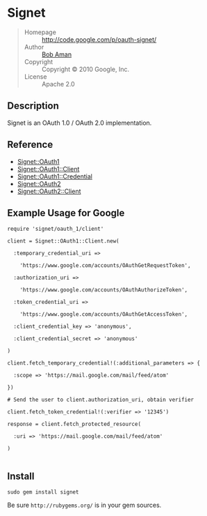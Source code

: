 <h1>Signet</h1>
<dl>
<blockquote><dt>Homepage</dt><dd><a href='http://code.google.com/p/oauth-signet/'><a href='http://code.google.com/p/oauth-signet/'>http://code.google.com/p/oauth-signet/</a></a></dd>
<dt>Author</dt><dd><a href='mailto:bobaman@google.com'>Bob Aman</a></dd>
<dt>Copyright</dt><dd>Copyright © 2010 Google, Inc.</dd>
<dt>License</dt><dd>Apache 2.0</dd>
</dl>
<h2>Description</h2>
<p>Signet is an OAuth 1.0 / OAuth 2.0 implementation.</p>
<h2>Reference</h2>
<ul>
<li><a href='SignetOAuth1.md'>Signet::OAuth1</a></li>
<li><a href='SignetOAuth1Client.md'>Signet::OAuth1::Client</a></li>
<li><a href='SignetOAuth1Credential.md'>Signet::OAuth1::Credential</a></li>
<li><a href='SignetOAuth2.md'>Signet::OAuth2</a></li>
<li><a href='SignetOAuth2Client.md'>Signet::OAuth2::Client</a></li>
</ul>
<h2>Example Usage for Google</h2>
<pre><code>require 'signet/oauth_1/client'<br>
client = Signet::OAuth1::Client.new(<br>
  :temporary_credential_uri =&gt;<br>
    'https://www.google.com/accounts/OAuthGetRequestToken',<br>
  :authorization_uri =&gt;<br>
    'https://www.google.com/accounts/OAuthAuthorizeToken',<br>
  :token_credential_uri =&gt;<br>
    'https://www.google.com/accounts/OAuthGetAccessToken',<br>
  :client_credential_key =&gt; 'anonymous',<br>
  :client_credential_secret =&gt; 'anonymous'<br>
)<br>
client.fetch_temporary_credential!(:additional_parameters =&gt; {<br>
  :scope =&gt; 'https://mail.google.com/mail/feed/atom'<br>
})<br>
# Send the user to client.authorization_uri, obtain verifier<br>
client.fetch_token_credential!(:verifier =&gt; '12345')<br>
response = client.fetch_protected_resource(<br>
  :uri =&gt; 'https://mail.google.com/mail/feed/atom'<br>
)<br>
</code></pre>
<h2>Install</h2>
<p><code>sudo gem install signet</code></p>
<p>Be sure <code>http://rubygems.org/</code> is in your gem sources.</p>